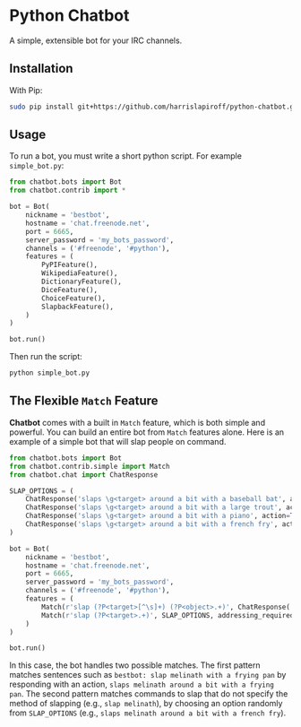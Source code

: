 Python Chatbot
==============

A simple, extensible bot for your IRC channels.

Installation
------------

With Pip:

```bash
sudo pip install git+https://github.com/harrislapiroff/python-chatbot.git@master#egg=chatbot
```

Usage
-----

To run a bot, you must write a short python script. For example `simple_bot.py`:

```python
from chatbot.bots import Bot
from chatbot.contrib import *

bot = Bot(
	nickname = 'bestbot',
	hostname = 'chat.freenode.net',
	port = 6665,
	server_password = 'my_bots_password',
	channels = ('#freenode', '#python'),
	features = (
		PyPIFeature(),
		WikipediaFeature(),
		DictionaryFeature(),
		DiceFeature(),
		ChoiceFeature(),
		SlapbackFeature(),
	)
)

bot.run()
```

Then run the script:

```bash
python simple_bot.py
```

The Flexible `Match` Feature
----------------------------

**Chatbot** comes with a built in `Match` feature, which is both simple and
powerful. You can build an entire bot from `Match` features alone. Here is an
example of a simple bot that will slap people on command.

```python
from chatbot.bots import Bot
from chatbot.contrib.simple import Match
from chatbot.chat import ChatResponse

SLAP_OPTIONS = (
	ChatResponse('slaps \g<target> around a bit with a baseball bat', action=True),
	ChatResponse('slaps \g<target> around a bit with a large trout', action=True),
	ChatResponse('slaps \g<target> around a bit with a piano', action=True),
	ChatResponse('slaps \g<target> around a bit with a french fry', action=True),
)

bot = Bot(
	nickname = 'bestbot',
	hostname = 'chat.freenode.net',
	port = 6665,
	server_password = 'my_bots_password',
	channels = ('#freenode', '#python'),
	features = (
		Match(r'slap (?P<target>[^\s]+) (?P<object>.+)', ChatResponse('slaps \g<target> around a bit \g<object>', action=True), addressing_required=True, allow_continuation=False),
		Match(r'slap (?P<target>.+)', SLAP_OPTIONS, addressing_required=True, allow_continuation=False),
	)
)

bot.run()
```

In this case, the bot handles two possible matches. The first pattern matches sentences such as `bestbot: slap melinath with a frying pan` by responding with an action, `slaps melinath around a bit with a frying pan`. The second pattern matches commands to slap that do not specify the method of slapping (e.g., `slap melinath`), by choosing an option randomly from `SLAP_OPTIONS` (e.g., `slaps melinath around a bit with a french fry`).